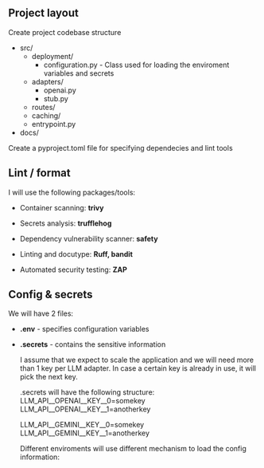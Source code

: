 
## Project layout
 Create project codebase structure
* src/
  * deployment/
    * configuration.py - Class used for loading the enviroment variables and secrets
  * adapters/
    * openai.py
    * stub.py
  * routes/
  * caching/
  * entrypoint.py
* docs/

Create a pyproject.toml file for specifying dependecies and lint tools

## Lint / format
 I will use the following packages/tools:
* Container scanning: **trivy**
* Secrets analysis: **trufflehog**
* Dependency vulnerability scanner: **safety**
* Linting and docutype: **Ruff, bandit**

   
* Automated security testing: **ZAP**

## Config & secrets
  We will have 2 files:
  
* **.env** - specifies configuration variables
* **.secrets** - contains the sensitive information
   
  I assume that we expect to scale the application and we will need more than 1 key per LLM adapter. In case a certain key is already in use, it will pick the next key.
  
  .secrets will have the following structure:
  LLM_API__OPENAI__KEY__0=somekey
  LLM_API__OPENAI__KEY__1=anotherkey
  
  LLM_API__GEMINI__KEY__0=somekey
  LLM_API__GEMINI__KEY__1=anotherkey
  
  Different enviroments will use different mechanism to load the config information:
